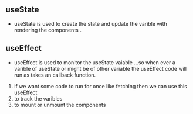 ## useState
- useState is used to create the state and update the varible with rendering the components .

## useEffect
- useEffect is used to monitor the useState vaiable ...so when ever a varible of useState or might be of other variable the useEffect code will run as takes an callback function.

1. if we want some code to run for once like fetching then we can use this useEffect
2. to track the varibles
3. to mount or unmount the components